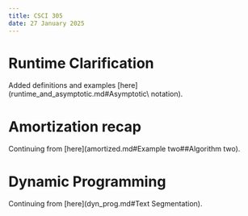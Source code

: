 ```yaml
---
title: CSCI 305
date: 27 January 2025
---
```


# Runtime Clarification

Added definitions and examples [here](runtime_and_asymptotic.md#Asymptotic\ notation).


# Amortization recap

Continuing from [here](amortized.md#Example two##Algorithm two).

# Dynamic Programming


Continuing from [here](dyn_prog.md#Text Segmentation).
